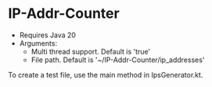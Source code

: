 # IP-Addr-Counter

- Requires Java 20
- Arguments:
  - Multi thread support. Default is 'true'
  - File path. Default is '~/IP-Addr-Counter/ip_addresses'

To create a test file, use the main method in IpsGenerator.kt.